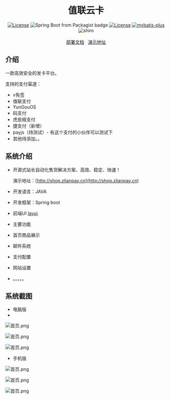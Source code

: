 <h1 align="center">值联云卡</h1>
<p align="center">
<a href="https://github.com/Panyoujies/zlianpay-faka/releases"><img src="https://img.shields.io/badge/Version-1.0.1-green" alt="License"></a>
<img alt="Spring Boot from Packagist badge" src="https://img.shields.io/badge/Spring--Boot-2.2.2-green">
<a href="https://opensource.org/licenses/GPL-3.0"><img src="https://img.shields.io/badge/License-GPL--3.0-green" alt="License"></a>
<a href="http://mp.baomidou.com"><img src="https://img.shields.io/badge/mybatis--plus-3.0-blue.svg" alt="mybatis-plus"></a>
<img alt="shiro" src="https://img.shields.io/badge/Shiro-1.3.0-yellow">
<br><br>
<a href="http://doc.zlianpay.cn/index.php/archives/29/" target="_blank">部署文档</a>&nbsp;&nbsp;
<a href="http://shop.zlianpay.cn" target="_blank">演示地址</a>
</p>

## 介绍

一款高效安全的发卡平台。

支持的支付渠道：
* v免签
* 值联支付
* YunGouOS
* 码支付
* 虎皮椒支付
* 捷支付（新增）
* payjs（待测试）- 有这个支付的小伙伴可以测试下
* 其他待添加。。

## 系统介绍
- 开源式站长自动化售货解决方案、高效、稳定、快速！

  演示地址：[http://shop.zlianpay.cn](http://shop.zlianpay.cn)

- 开发语言：JAVA
- 开发框架：Spring boot
- 前端UI [layui](https://www.layui.com/).     

- 主要功能

- 首页商品展示
- 邮件系统
- 支付配置
- 网站设置
- 。。。。。

## 系统截图
- 电脑版
-
![首页.png](https://raw.githubusercontent.com/Panyoujies/zlianpay-faka/main/screenshot/screenshot_1.png)

![首页.png](https://raw.githubusercontent.com/Panyoujies/zlianpay-faka/main/screenshot/screenshot_2.png)

![首页.png](https://raw.githubusercontent.com/Panyoujies/zlianpay-faka/main/screenshot/screenshot_3.png)

- 手机版

![首页.png](https://raw.githubusercontent.com/Panyoujies/zlianpay-faka/main/screenshot/screenshot_4.png)

![首页.png](https://raw.githubusercontent.com/Panyoujies/zlianpay-faka/main/screenshot/screenshot_5.png)

![首页.png](https://raw.githubusercontent.com/Panyoujies/zlianpay-faka/main/screenshot/screenshot_6.png)

